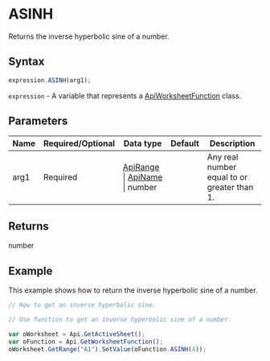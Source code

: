 # ASINH

Returns the inverse hyperbolic sine of a number.

## Syntax

```javascript
expression.ASINH(arg1);
```

`expression` - A variable that represents a [ApiWorksheetFunction](../ApiWorksheetFunction.md) class.

## Parameters

| **Name** | **Required/Optional** | **Data type** | **Default** | **Description** |
| ------------- | ------------- | ------------- | ------------- | ------------- |
| arg1 | Required | [ApiRange](../../ApiRange/ApiRange.md) \| [ApiName](../../ApiName/ApiName.md) \| number |  | Any real number equal to or greater than 1. |

## Returns

number

## Example

This example shows how to return the inverse hyperbolic sine of a number.

```javascript editor-xlsx
// How to get an inverse hyperbolic sine.

// Use function to get an inverse hyperbolic sine of a number.

var oWorksheet = Api.GetActiveSheet();
var oFunction = Api.GetWorksheetFunction();
oWorksheet.GetRange("A1").SetValue(oFunction.ASINH(4));
```
